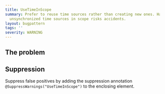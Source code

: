 ```yaml
---
title: UseTimeInScope
summary: Prefer to reuse time sources rather than creating new ones. Having multiple
  unsynchronized time sources in scope risks accidents.
layout: bugpattern
tags: ''
severity: WARNING
---
```


<!--
*** AUTO-GENERATED, DO NOT MODIFY ***
To make changes, edit the @BugPattern annotation or the explanation in docs/bugpattern.
-->


## The problem


## Suppression
Suppress false positives by adding the suppression annotation `@SuppressWarnings("UseTimeInScope")` to the enclosing element.
